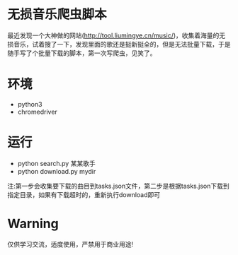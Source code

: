 # 无损音乐爬虫脚本
最近发现一个大神做的网站(http://tool.liumingye.cn/music/)，收集着海量的无损音乐，试着搜了一下，发现里面的歌还是挺新挺全的，但是无法批量下载，于是随手写了个批量下载的脚本，第一次写爬虫，见笑了。

# 环境
+ python3
+ chromedriver

# 运行
+ python search.py 某某歌手
+ python download.py mydir

注:第一步会收集要下载的曲目到tasks.json文件，第二步是根据tasks.json下载到指定目录，如果有下载超时的，重新执行download即可

# Warning
仅供学习交流，适度使用，严禁用于商业用途!

